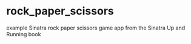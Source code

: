 rock_paper_scissors
===================

example Sinatra rock paper scissors game app from the Sinatra Up and Running book

